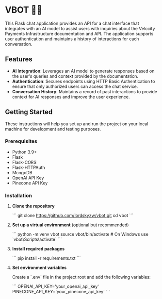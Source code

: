 # VBOT 🧟‍♂️

This Flask chat application provides an API for a chat interface that integrates with an AI model to assist users with inquiries about the Velocity Payments Infrastructure documentation and API. The application supports user authentication and maintains a history of interactions for each conversation.

## Features

- **AI Integration**: Leverages an AI model to generate responses based on the user's queries and context provided by the documentation.
- **Authentication**: Secures endpoints using HTTP Basic Authentication to ensure that only authorized users can access the chat service.
- **Conversation History**: Maintains a record of past interactions to provide context for AI responses and improve the user experience.

## Getting Started

These instructions will help you set up and run the project on your local machine for development and testing purposes.

### Prerequisites

- Python 3.9+
- Flask
- Flask-CORS
- Flask-HTTPAuth
- MongoDB
- OpenAI API Key
- Pinecone API Key

### Installation

1. **Clone the repository**

   \`\`\`
   git clone https://github.com/lordskyzw/vbot.git
   cd vbot
   \`\`\`

2. **Set up a virtual environment** (optional but recommended)

   \`\`\`
   python -m venv vbot
   source vbot/bin/activate  # On Windows use \`vbot\\Scripts\\activate\`
   \`\`\`

3. **Install required packages**

   \`\`\`
   pip install -r requirements.txt
   \`\`\`

4. **Set environment variables**

   Create a \`.env\` file in the project root and add the following variables:

   \`\`\`
   OPENAI_API_KEY='your_openai_api_key'
   PINECONE_API_KEY='your_pinecone_api_key'
   \`\`\`
